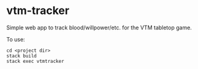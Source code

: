 # vtm-tracker

Simple web app to track blood/willpower/etc. for the VTM tabletop game.

To use:

```
cd <project dir>
stack build
stack exec vtmtracker
```
